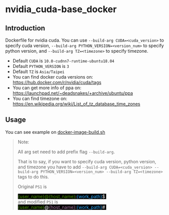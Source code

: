 # nvidia_cuda-base_docker

## Introduction
Dockerfile for nvidia cuda. You can use `--build-arg CUDA=<cuda_version>` to specify cuda version, `--build-arg PYTHON_VERSION=<version_num>` to specify python version, and `--build-arg TZ=<timezone>` to specify timezone.
- Default `CUDA` is `10.0-cudnn7-runtime-ubuntu18.04`
- Default `PYTHON_VERSION` is `3`
- Default `TZ` is `Asia/Taipei`
- You can find docker cuda versions on: https://hub.docker.com/r/nvidia/cuda/tags
- You can get more info of ppa on: https://launchpad.net/~deadsnakes/+archive/ubuntu/ppa
- You can find timezone on: https://en.wikipedia.org/wiki/List_of_tz_database_time_zones


## Usage
You can see example on [docker-image-build.sh](https://github.com/jimmy801/nvidia_cuda-base_docker/blob/master/docker-image-build.sh)

> Note:
>
>    All arg set need to add prefix flag `--build-arg`. 
>
>    That is to say, if you want to specify cuda version, python version, and timezone
>    you have to add `--build-arg CUDA=<cuda_version> --build-arg PYTHON_VERSION=<version_num> --build-arg TZ=<timezone>` tags
>    to do this.
>
>
>   Original `PS1` is <div><span style="background:black"><font color="#4e9a06">{user_name}@{host_name}</font><font color="white">:</font><font color="#32afff">{work_path}</font><font color="white">$</font>&nbsp;</span></div>
>   and modified `PS1` is <div><span style="background:black"><font color="#4e9a06">{user_name}</font><font color="white">@</font><font color="#ad7fa8">{host_name}</font><font color="white">:</font><font color="#32afff">{work_path}</font><font color="white">#</font>&nbsp;</span></div>


